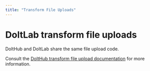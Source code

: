 ```yaml
---
title: "Transform File Uploads"
---
```


# DoltLab transform file uploads

DoltHub and DoltLab share the same file upload code.

Consult the [DoltHub transform file upload documentation](https://docs.dolthub.com/products/dolthub/transform-uploads) for more information.
